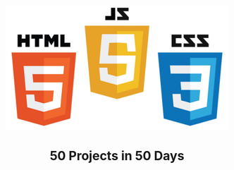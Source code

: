 <p align="center"><img width="600" src="Image/languages.jpeg"></p>

<h1 align="center">50 Projects in 50 Days </h1>


